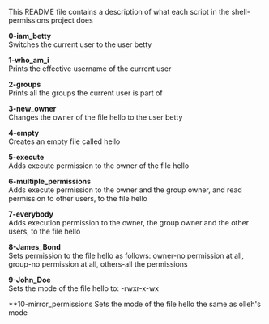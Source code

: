 This README file contains a description of what each script in the shell-permissions project does

**0-iam_betty**  
Switches the current user to the user betty

**1-who_am_i**  
Prints the effective username of the current user

**2-groups**  
Prints all the groups the current user is part of

**3-new_owner**  
Changes the owner of the file hello to the user betty

**4-empty**  
Creates an empty file called hello

**5-execute**  
Adds execute permission to the owner of the file hello

**6-multiple_permissions**  
Adds execute permission to the owner and the group owner, and read permission to other users, to the file hello

**7-everybody**  
Adds execution permission to the owner, the group owner and the other users, to the file hello

**8-James_Bond**  
Sets permission to the file hello as follows: owner-no permission at all, group-no permission at all, others-all the permissions

**9-John_Doe**  
Sets the mode of the file hello to: -rwxr-x-wx

**10-mirror_permissions
Sets the mode of the file hello the same as olleh's mode

